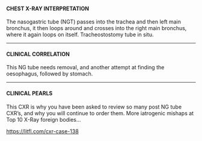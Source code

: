 #### CHEST X-RAY INTERPRETATION
The nasogastric tube (NGT) passes into the trachea and then left main bronchus, it then loops around and crosses into the right main bronchus, where it again loops on itself. Tracheostostomy tube in situ.

---------------
#### CLINICAL CORRELATION
This NG tube needs removal, and another attempt at finding the oesophagus, followed by stomach.

---------------
#### CLINICAL PEARLS
This CXR is why you have been asked to review so many post NG tube CXR’s, and why you will continue to order them. More iatrogenic mishaps at Top 10 X-Ray foreign bodies…


<https://litfl.com/cxr-case-138>